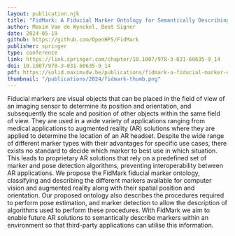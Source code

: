 ```yaml
---
layout: publication.njk
title: "FidMark: A Fiducial Marker Ontology for Semantically Describing Visual Markers"
author: Maxim Van de Wynckel, Beat Signer
date: 2024-05-19
github: https://github.com/OpenHPS/FidMark
publisher: springer
type: conference
link: https://link.springer.com/chapter/10.1007/978-3-031-60635-9_14
doi: 10.1007/978-3-031-60635-9_14
pdf: https://solid.maximvdw.be/publications/fidmark-a-fiducial-marker-ontology-for-semantically-describing-visual-markers.pdf
thumbnail: "/publications/2024/fidmark-thumb.png"
---
```

Fiducial markers are visual objects that can be placed in the
field of view of an imaging sensor to determine its position and orientation, and subsequently the scale and position of other objects within the same field of view. They are used in a wide variety of applications
ranging from medical applications to augmented reality (AR) solutions
where they are applied to determine the location of an AR headset. Despite the wide range of different marker types with their advantages for specific use cases, there exists no standard to decide which marker to best
use in which situation. This leads to proprietary AR solutions that rely
on a predefined set of marker and pose detection algorithms, preventing interoperability between AR applications. We propose the FidMark
fiducial marker ontology, classifying and describing the different markers
available for computer vision and augmented reality along with their spatial position and orientation. Our proposed ontology also describes the procedures required to perform pose estimation, and marker detection
to allow the description of algorithms used to perform these procedures.
With FidMark we aim to enable future AR solutions to semantically describe markers within an environment so that third-party applications
can utilise this information.